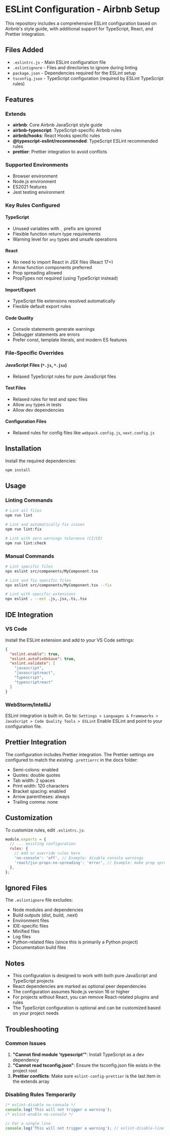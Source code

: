# ESLint Configuration - Airbnb Setup

This repository includes a comprehensive ESLint configuration based on Airbnb's style guide, with additional support for TypeScript, React, and Prettier integration.

## Files Added

- `.eslintrc.js` - Main ESLint configuration file
- `.eslintignore` - Files and directories to ignore during linting
- `package.json` - Dependencies required for the ESLint setup
- `tsconfig.json` - TypeScript configuration (required by ESLint TypeScript rules)

## Features

### Extends
- **airbnb**: Core Airbnb JavaScript style guide
- **airbnb-typescript**: TypeScript-specific Airbnb rules
- **airbnb/hooks**: React Hooks specific rules
- **@typescript-eslint/recommended**: TypeScript ESLint recommended rules
- **prettier**: Prettier integration to avoid conflicts

### Supported Environments
- Browser environment
- Node.js environment
- ES2021 features
- Jest testing environment

### Key Rules Configured

#### TypeScript
- Unused variables with `_` prefix are ignored
- Flexible function return type requirements
- Warning level for `any` types and unsafe operations

#### React
- No need to import React in JSX files (React 17+)
- Arrow function components preferred
- Prop spreading allowed
- PropTypes not required (using TypeScript instead)

#### Import/Export
- TypeScript file extensions resolved automatically
- Flexible default export rules

#### Code Quality
- Console statements generate warnings
- Debugger statements are errors
- Prefer const, template literals, and modern ES features

### File-Specific Overrides

#### JavaScript Files (`*.js`, `*.jsx`)
- Relaxed TypeScript rules for pure JavaScript files

#### Test Files
- Relaxed rules for test and spec files
- Allow `any` types in tests
- Allow dev dependencies

#### Configuration Files
- Relaxed rules for config files like `webpack.config.js`, `next.config.js`

## Installation

Install the required dependencies:

```bash
npm install
```

## Usage

### Linting Commands

```bash
# Lint all files
npm run lint

# Lint and automatically fix issues
npm run lint:fix

# Lint with zero warnings tolerance (CI/CD)
npm run lint:check
```

### Manual Commands

```bash
# Lint specific files
npx eslint src/components/MyComponent.tsx

# Lint and fix specific files
npx eslint src/components/MyComponent.tsx --fix

# Lint with specific extensions
npx eslint . --ext .js,.jsx,.ts,.tsx
```

## IDE Integration

### VS Code

Install the ESLint extension and add to your VS Code settings:

```json
{
  "eslint.enable": true,
  "eslint.autoFixOnSave": true,
  "eslint.validate": [
    "javascript",
    "javascriptreact",
    "typescript",
    "typescriptreact"
  ]
}
```

### WebStorm/IntelliJ

ESLint integration is built-in. Go to:
`Settings > Languages & Frameworks > JavaScript > Code Quality Tools > ESLint`
Enable ESLint and point to your configuration file.

## Prettier Integration

The configuration includes Prettier integration. The Prettier settings are configured to match the existing `.prettierrc` in the docs folder:

- Semi-colons: enabled
- Quotes: double quotes
- Tab width: 2 spaces
- Print width: 120 characters
- Bracket spacing: enabled
- Arrow parentheses: always
- Trailing comma: none

## Customization

To customize rules, edit `.eslintrc.js`:

```javascript
module.exports = {
  // ... existing configuration
  rules: {
    // Add or override rules here
    'no-console': 'off', // Example: disable console warnings
    'react/jsx-props-no-spreading': 'error', // Example: make prop spreading an error
  },
};
```

## Ignored Files

The `.eslintignore` file excludes:
- Node modules and dependencies
- Build outputs (dist, build, .next)
- Environment files
- IDE-specific files
- Minified files
- Log files
- Python-related files (since this is primarily a Python project)
- Documentation build files

## Notes

- This configuration is designed to work with both pure JavaScript and TypeScript projects
- React dependencies are marked as optional peer dependencies
- The configuration assumes Node.js version 16 or higher
- For projects without React, you can remove React-related plugins and rules
- The TypeScript configuration is optional and can be customized based on your project needs

## Troubleshooting

### Common Issues

1. **"Cannot find module 'typescript'"**: Install TypeScript as a dev dependency
2. **"Cannot read tsconfig.json"**: Ensure the tsconfig.json file exists in the project root
3. **Prettier conflicts**: Make sure `eslint-config-prettier` is the last item in the extends array

### Disabling Rules Temporarily

```javascript
/* eslint-disable no-console */
console.log('This will not trigger a warning');
/* eslint-enable no-console */

// For a single line
console.log('This will not trigger a warning'); // eslint-disable-line no-console
```